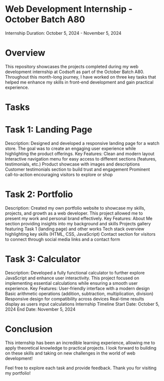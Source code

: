 


# Web Development Internship - October Batch A80
Internship Duration: October 5, 2024 - November 5, 2024

 # Overview
This repository showcases the projects completed during my web development internship at Codsoft as part of the October Batch A80. Throughout this month-long journey, I have worked on three key tasks that helped me enhance my skills in front-end development and gain practical experience.

# Tasks
 # Task 1: Landing Page
Description: Designed and developed a responsive landing page for a watch store. The goal was to create an engaging user experience while highlighting the product offerings.
Key Features:
Clean and modern layout
Interactive navigation menu for easy access to different sections (features, testimonials, etc.)
Product showcase with images and descriptions
Customer testimonials section to build trust and engagement
Prominent call-to-action encouraging visitors to explore or shop
# Task 2: Portfolio
Description: Created my own portfolio website to showcase my skills, projects, and growth as a web developer. This project allowed me to present my work and personal brand effectively.
Key Features:
About Me section providing insights into my background and skills
Projects gallery featuring Task 1 (landing page) and other works
Tech stack overview highlighting key skills (HTML, CSS, JavaScript)
Contact section for visitors to connect through social media links and a contact form
# Task 3: Calculator
Description: Developed a fully functional calculator to further explore JavaScript and enhance user interactivity. This project focused on implementing essential calculations while ensuring a smooth user experience.
Key Features:
User-friendly interface with a modern design
Basic arithmetic operations (addition, subtraction, multiplication, division)
Responsive design for compatibility across devices
Real-time results display as users input calculations
Internship Timeline
Start Date: October 5, 2024
End Date: November 5, 2024

# Conclusion
This internship has been an incredible learning experience, allowing me to apply theoretical knowledge to practical projects. I look forward to building on these skills and taking on new challenges in the world of web development!

Feel free to explore each task and provide feedback. Thank you for visiting my portfolio!
